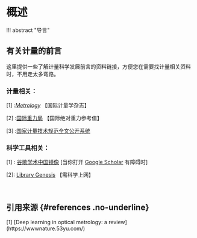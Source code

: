 # 概述

!!! abstract "导言"

## 有关计量的前言

这里提供一些了解计量科学发展前言的资料链接，方便您在需要找计量相关资料时，不用走太多弯路。

### 计量相关：

[1] :[*Metrology*](https://www.mdpi.com/journal/metrology) 【国际计量学杂志】 

[2] :[国际重力局](https://bgi.obs-mip.fr/) 【国际绝对重力参考值】

[3] :[国家计量技术规范全文公开系统](http://jjg.spc.org.cn/resmea/view/index)



### 科学工具相关：

[1] : [谷歌学术中国镜像](http://xueshu.99lb.net/) [当你打开 [Google Scholar](https://scholar.google.com/) 有障碍时]

[2]:  [Library Genesis](http://libgen.rs/) 【需科学上网】




​    



## 引用来源 {#references .no-underline}
<div id="refer-anchor"></div>
 [1] [Deep learning in optical metrology: a review](https://wwwnature.53yu.com/)  